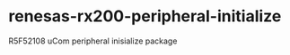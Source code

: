 renesas-rx200-peripheral-initialize
===================================

R5F52108 uCom peripheral inisialize package